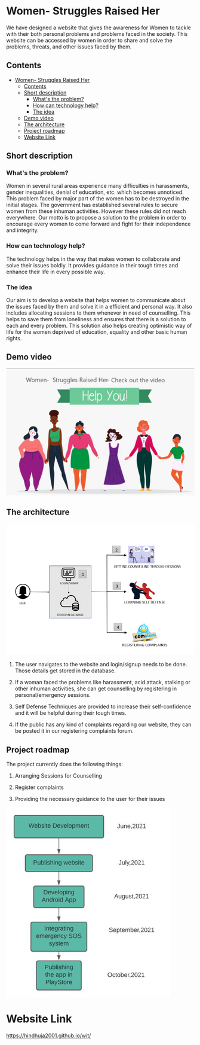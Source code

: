 
# Women-  Struggles Raised Her
We have designed a website that gives the awareness for Women to tackle with their both personal problems and problems faced in the society. This website can be accessed by women in order to share and solve the problems, threats, and other issues faced by them.


## Contents

- [Women-  Struggles Raised Her](#submission-or-project-name)
  - [Contents](#contents)
  - [Short description](#short-description)
    - [What's the problem?](#whats-the-problem)
    - [How can technology help?](#how-can-technology-help)
    - [The idea](#the-idea)
  - [Demo video](#demo-video)
  - [The architecture](#the-architecture)
  - [Project roadmap](#project-roadmap)
  - [Website Link](#website-link)

## Short description

### What's the problem?

Women in several rural areas experience many difficulties in harassments, gender inequalities, denial of education, etc. which becomes unnoticed. This problem faced by major part of the women has to be destroyed in the initial stages. The government has established several rules to secure women from these inhuman activities. However these rules did not reach everywhere. Our motto is to propose a solution to the problem in order to encourage every women to come forward and fight for their independence and integrity.

### How can technology help?

The technology helps in the way that makes women to collaborate and solve their issues boldly. It provides guidance in their tough times and enhance their life in every possible way.

### The idea

Our aim is to develop a website that helps women to communicate about the issues faced by them and solve it in a efficient and personal way. It also includes allocating sessions to them whenever in need of counselling. This helps to save them from loneliness and ensures that there is a solution to each and every problem. This solution also helps creating optimistic way of life for  the women deprived of education, equality and other basic human rights.

## Demo video

[![Watch the video](https://github.com/hindhuja2001/hindhuja2001.github.io/blob/main/wit/Capture2.JPG?raw=true)](https://youtu.be/l4GhuThgZ04)

## The architecture

![Video transcription/translation app](https://github.com/hindhuja2001/hindhuja2001.github.io/blob/main/wit/Women%20-%20Struggles%20raised%20her%20.png?raw=true)

1. The user navigates to the website and login/signup needs to be done. Those details get stored in the database.

2. If a woman faced the problems like harassment, acid attack, stalking or other inhuman activities, she can get counselling by registering in personal/emergency sessions.

3. Self Defense Techniques are provided to increase their self-confidence and it will be helpful during their tough times.

4. If the public has any kind of complaints regarding our website, they can be posted it in our registering complaints forum.





## Project roadmap

The project currently does the following things:

1.	Arranging Sessions for Counselling

2.	Register complaints

3. Providing the necessary guidance to the user for their issues




![Roadmap](https://github.com/hindhuja2001/hindhuja2001.github.io/blob/main/wit/Capture.JPG?raw=true)

# Website Link
https://hindhuja2001.github.io/wit/
